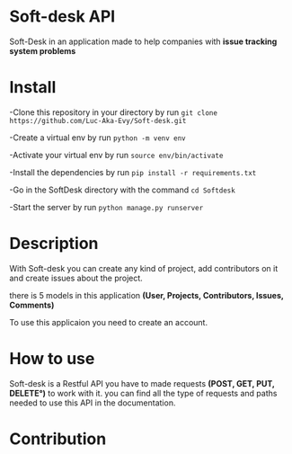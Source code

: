 # Soft-desk API
Soft-Desk in an application made to help companies with **issue tracking system problems**

# Install
-Clone this repository in your directory by run `git clone https://github.com/Luc-Aka-Evy/Soft-desk.git`

-Create a virtual env by run `python -m venv env`

-Activate your virtual env by run `source env/bin/activate`

-Install the dependencies by run `pip install -r requirements.txt`

-Go in the SoftDesk directory with the command `cd Softdesk`

-Start the server by run `python manage.py runserver`

# Description
With Soft-desk you can create any kind of project, add contributors on it and create issues about the project.

there is 5 models in this application **(User, Projects, Contributors, Issues, Comments)**

To use this applicaion you need to create an account.

# How to use
Soft-desk is a Restful API you have to made requests **(POST, GET, PUT, DELETE°)** to work with it.
you can find all the type of requests and paths needed to use this API in the documentation.

# Contribution
